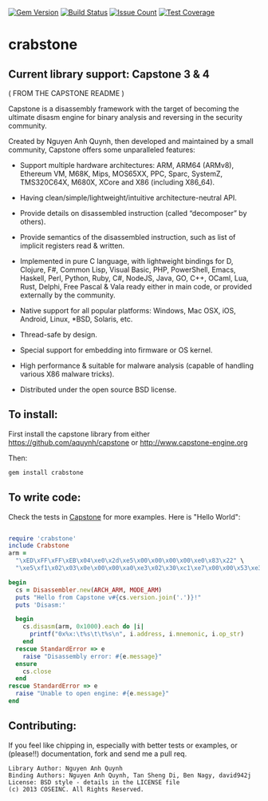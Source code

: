 [![Gem Version](https://badge.fury.io/rb/crabstone.svg)](https://badge.fury.io/rb/crabstone)
[![Build Status](https://travis-ci.org/david942j/crabstone.svg?branch=master)](https://travis-ci.org/david942j/crabstone)
[![Issue Count](https://codeclimate.com/github/david942j/crabstone/badges/issue_count.svg)](https://codeclimate.com/github/david942j/crabstone)
[![Test Coverage](https://codeclimate.com/github/david942j/crabstone/badges/coverage.svg)](https://codeclimate.com/github/david942j/crabstone/coverage)

crabstone
====

Current library support: Capstone 3 \& 4
----

( FROM THE CAPSTONE README )

Capstone is a disassembly framework with the target of becoming the ultimate
disasm engine for binary analysis and reversing in the security community.

Created by Nguyen Anh Quynh, then developed and maintained by a small community,
Capstone offers some unparalleled features:

- Support multiple hardware architectures: ARM, ARM64 (ARMv8), Ethereum VM, M68K,
  Mips, MOS65XX, PPC, Sparc, SystemZ, TMS320C64X, M680X, XCore and X86 (including X86_64).

- Having clean/simple/lightweight/intuitive architecture-neutral API.

- Provide details on disassembled instruction (called “decomposer” by others).

- Provide semantics of the disassembled instruction, such as list of implicit
  registers read & written.

- Implemented in pure C language, with lightweight bindings for D, Clojure, F#,
  Common Lisp, Visual Basic, PHP, PowerShell, Emacs, Haskell, Perl, Python,
  Ruby, C#, NodeJS, Java, GO, C++, OCaml, Lua, Rust, Delphi, Free Pascal & Vala
  ready either in main code, or provided externally by the community.

- Native support for all popular platforms: Windows, Mac OSX, iOS, Android,
  Linux, \*BSD, Solaris, etc.

- Thread-safe by design.

- Special support for embedding into firmware or OS kernel.

- High performance & suitable for malware analysis (capable of handling various
  X86 malware tricks).

- Distributed under the open source BSD license.

To install:
----

First install the capstone library from either https://github.com/aquynh/capstone
or http://www.capstone-engine.org

Then:

```bash
gem install crabstone
```

To write code:
----

Check the tests in [Capstone](https://github.com/aquynh/capstone) for more examples. Here is "Hello World":
```ruby

require 'crabstone'
include Crabstone
arm =
  "\xED\xFF\xFF\xEB\x04\xe0\x2d\xe5\x00\x00\x00\x00\xe0\x83\x22" \
  "\xe5\xf1\x02\x03\x0e\x00\x00\xa0\xe3\x02\x30\xc1\xe7\x00\x00\x53\xe3"

begin
  cs = Disassembler.new(ARCH_ARM, MODE_ARM)
  puts "Hello from Capstone v#{cs.version.join('.')}!"
  puts 'Disasm:'

  begin
    cs.disasm(arm, 0x1000).each do |i|
      printf("0x%x:\t%s\t\t%s\n", i.address, i.mnemonic, i.op_str)
    end
  rescue StandardError => e
    raise "Disassembly error: #{e.message}"
  ensure
    cs.close
  end
rescue StandardError => e
  raise "Unable to open engine: #{e.message}"
end
```

Contributing:
----

If you feel like chipping in, especially with better tests or examples, or (please!!) documentation, fork and send me a pull req.


	Library Author: Nguyen Anh Quynh
	Binding Authors: Nguyen Anh Quynh, Tan Sheng Di, Ben Nagy, david942j
	License: BSD style - details in the LICENSE file
	(c) 2013 COSEINC. All Rights Reserved.

